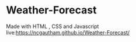 # Weather-Forecast
Made with HTML , CSS and Javascript
live:https://ncgautham.github.io/Weather-Forecast/
